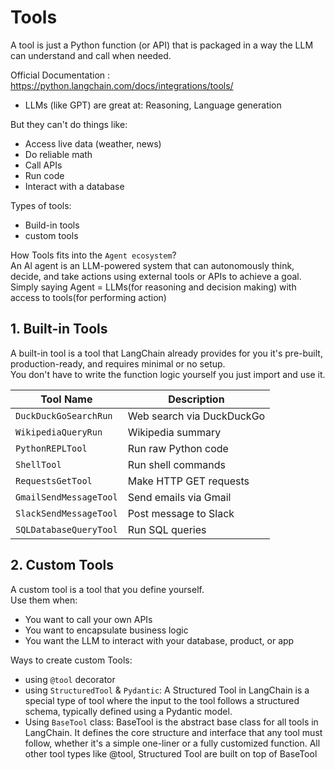 # Tools
A tool is just a Python function (or API) that is packaged in a way the LLM can understand and call when needed.

Official Documentation : https://python.langchain.com/docs/integrations/tools/ 
- LLMs (like GPT) are great at: Reasoning, Language generation   

But they can't do things like:  
- Access live data (weather, news)
- Do reliable math
- Call APIs
- Run code
- Interact with a database

Types of tools:
- Build-in tools
- custom tools  

How Tools fits into the `Agent ecosystem`?  
An Al agent is an LLM-powered system that can autonomously think, decide, and take actions using external tools or APIs to achieve a goal.
Simply saying Agent = LLMs(for reasoning and decision making) with access to tools(for performing action)

## 1. Built-in Tools
A built-in tool is a tool that LangChain already provides for you it's pre-built, production-ready, and requires minimal or no setup.  
You don't have to write the function logic yourself you just import and use it.  

| Tool Name             | Description                |
| --------------------- | -------------------------- |
| `DuckDuckGoSearchRun`   | Web search via DuckDuckGo  |
| `WikipediaQueryRun`     | Wikipedia summary          |
| `PythonREPLTool`        | Run raw Python code        |
| `ShellTool`             | Run shell commands         |
| `RequestsGetTool`       | Make HTTP GET requests     |
| `GmailSendMessageTool`  | Send emails via Gmail      |
| `SlackSendMessageTool`  | Post message to Slack      |
| `SQLDatabaseQueryTool`  | Run SQL queries            |

## 2. Custom Tools
A custom tool is a tool that you define yourself.  
Use them when:
- You want to call your own APIs
- You want to encapsulate business logic
- You want the LLM to interact with your database, product, or app

Ways to create custom Tools: 
- using `@tool` decorator
- using `StructuredTool` & `Pydantic`:
A Structured Tool in LangChain is a special type of tool where the input to the tool follows a structured schema, typically defined using a Pydantic model.
- Using `BaseTool` class: BaseTool is the abstract base class for all tools in LangChain. It defines the core structure and interface that any tool must follow, whether it's a simple one-liner or a fully customized function.
All other tool types like @tool, Structured Tool are built on top of BaseTool